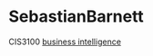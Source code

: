 # SebastianBarnett
CIS3100
[business intelligence](https://github.com/sebass2232/SebastianBarnett/blob/main/Project_5_6%2C_warmup_3100_ulta_quartiles.ipynb)
